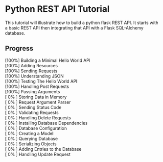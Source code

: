 # Python REST API Tutorial
This tutorial will illustrate how to build a python flask REST API. It starts with a basic REST API then integrating that API with a Flask SQL-Alchemy database.

## Progress
[100%] Building a Minimal Hello World API  
[100%] Adding Resources  
[100%] Sending Requests  
[100%] Understanding JSON  
[100%] Testing The Hello World API  
[100%] Handling Post Requests  
[100%] Passing Arguments  
[ 0% ] Storing Data in Memory  
[ 0% ] Request Argument Parser  
[ 0% ] Sending Status Code  
[ 0% ] Validating Requests  
[ 0% ] Handling Delete Requests  
[ 0% ] Installing Database Dependencies  
[ 0% ] Database Configuration  
[ 0% ] Creating a Model  
[ 0% ] Querying Database  
[ 0% ] Serializing Objects  
[ 0% ] Adding Entries to the Database  
[ 0% ] Handling Update Request  